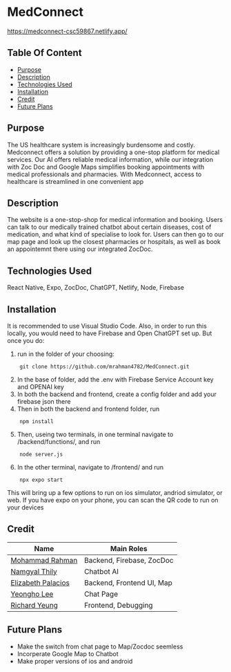 # MedConnect

https://medconnect-csc59867.netlify.app/

## Table Of Content

- [Purpose](#Purpose)
- [Description](#Description)
- [Technologies Used](#Technologies-Used)
- [Installation](#Installation)
- [Credit](#Credit)
- [Future Plans](#Future-Plans)

## Purpose
The US healthcare system is increasingly burdensome and costly. Medconnect offers a solution by providing a one-stop platform for medical services. Our AI offers reliable medical information, while our integration with Zoc Doc and Google Maps simplifies booking appointments with medical professionals and pharmacies. With Medconnect, access to healthcare is streamlined in one convenient app

## Description
The website is a one-stop-shop for medical information and booking. Users can talk to our medically trained chatbot about certain diseases, cost of medication, and what kind of specialise to look for. Users can then go to our map page and look up the closest pharmacies or hospitals, as well as book an appointemnt there using our integrated ZocDoc.


## Technologies Used
React Native, Expo, ZocDoc, ChatGPT, Netlify, Node, Firebase


## Installation
It is recommended to use Visual Studio Code. Also, in order to run this locally, you would need to have Firebase and Open ChatGPT set up. But once you do:

1. run in the folder of your choosing:
```
    git clone https://github.com/mrahman4782/MedConnect.git
```
2. In the base of folder, add the .env with Firebase Service Account key and OPENAI key
3. In both the backend and frontend, create a config folder and add your firebase json there
4. Then in both the backend and frontend folder, run 
```
    npm install
```
5. Then, useing two terminals, in one terminal navigate to /backend/functions/, and run
```
    node server.js
```
6. In the other terminal, navigate to /frontend/ and run
```
    npx expo start
```
This will bring up a few options to run on ios simulator, andriod simulator, or web. If you have expo on your phone, you can scan the QR code to run on your devices


## Credit
| Name               | Main Roles|
|--------------------|-------------| 
| [Mohammad Rahman](https://github.com/mrahman4782)| Backend, Firebase, ZocDoc | 
| [Namgyal Thily](https://github.com/Namgyal9)     | Chatbot AI|
| [Elizabeth Palacios](https://github.com/elypalacios) | Backend, Frontend UI, Map|
| [Yeongho Lee](https://github.com/k205leeyh)| Chat Page| 
| [Richard Yeung](https://github.com/ryrichard)      | Frontend, Debugging | 

## Future Plans
- Make the switch from chat page to Map/Zocdoc seemless
- Incorperate Google Map to Chatbot
- Make proper versions of ios and android
